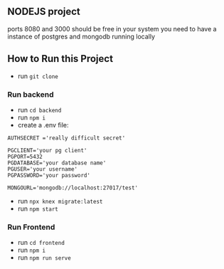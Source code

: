 ## NODEJS project

ports 8080 and 3000 should be free in your system
you need to have a instance of postgres and mongodb running locally

## How to Run this Project
- run `git clone`
### Run backend

- run `cd backend`
- run `npm i`
- create a .env file:
```
AUTHSECRET ='really difficult secret'

PGCLIENT='your pg client'
PGPORT=5432
PGDATABASE='your database name'
PGUSER='your username'
PGPASSWORD='your password'

MONGOURL='mongodb://localhost:27017/test'
```
- run `npx knex migrate:latest`
- run `npm start`
### Run Frontend
- run `cd frontend`
- run `npm i`
- run `npm run serve`